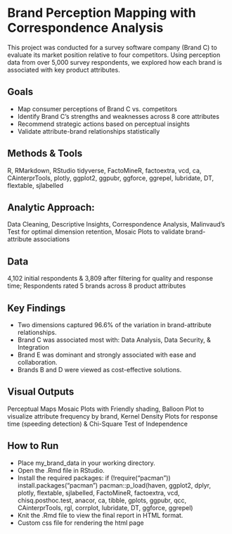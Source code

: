 
<!-- README.md is generated from README.Rmd. Please edit that file -->

# Brand Perception Mapping with Correspondence Analysis

This project was conducted for a survey software company (Brand C) to
evaluate its market position relative to four competitors. Using
perception data from over 5,000 survey respondents, we explored how each
brand is associated with key product attributes.

## Goals

- Map consumer perceptions of Brand C vs. competitors
- Identify Brand C’s strengths and weaknesses across 8 core attributes
- Recommend strategic actions based on perceptual insights
- Validate attribute-brand relationships statistically

## Methods & Tools

R, RMarkdown, RStudio tidyverse, FactoMineR, factoextra, vcd, ca,
CAinterprTools, plotly, ggplot2, ggpubr, ggforce, ggrepel, lubridate,
DT, flextable, sjlabelled

## Analytic Approach:

Data Cleaning, Descriptive Insights, Correspondence Analysis, Malinvaud’s
Test for optimal dimension retention, Mosaic Plots to validate
brand-attribute associations

## Data
4,102 initial respondents & 3,809 after filtering
for quality and response time; Respondents rated 5 brands across 8
product attributes

## Key Findings

- Two dimensions captured 96.6% of the variation in brand-attribute
  relationships.
- Brand C was associated most with: Data Analysis, Data Security, &
  Integration
- Brand E was dominant and strongly associated with ease and
  collaboration.
- Brands B and D were viewed as cost-effective solutions.

## Visual Outputs

Perceptual Maps Mosaic Plots with Friendly shading, Balloon Plot to
visualize attribute frequency by brand, Kernel Density Plots for response
time (speeding detection) & Chi-Square Test of Independence

## How to Run

- Place my_brand_data in your working directory.
- Open the .Rmd file in RStudio.
- Install the required packages: if (!require(“pacman”))
install.packages(“pacman”) pacman::p_load(haven, ggplot2, dplyr, plotly,
flextable, sjlabelled, FactoMineR, factoextra, vcd, chisq.posthoc.test,
anacor, ca, tibble, gplots, ggpubr, qcc, CAinterprTools, rgl, corrplot,
lubridate, DT, ggforce, ggrepel)
- Knit the .Rmd file to view the final
report in HTML format.
- Custom css file for rendering the html page 
